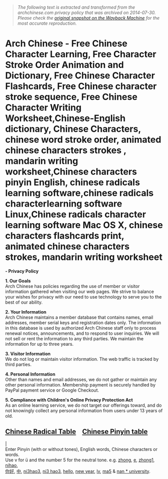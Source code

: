 > *The following text is extracted and transformed from the archchinese.com privacy policy that was archived on 2014-07-30. Please check the [original snapshot on the Wayback Machine](https://web.archive.org/web/20140730111203id_/http%3A//www.archchinese.com/privacy.html) for the most accurate reproduction.*

# Arch Chinese - Free Chinese Character Learning, Free Character Stroke Order Animation and Dictionary, Free Chinese Character Flashcards, Free Chinese character stroke sequence, Free Chinese Character Writing Worksheet,Chinese-English dictionary, Chinese Characters, chinese word stroke order, animated chinese characters strokes , mandarin writing worksheet,Chinese characters pinyin English, chinese radicals learning software,chinese radicals characterlearning software Linux,Chinese radicals character learning software Mac OS X, chinese characters flashcards print, animated chinese characters strokes, mandarin writing worksheet

**\- Privacy Policy**

**1\. Our Goals**  
Arch Chinese has policies regarding the use of member or visitor information gathered when visiting our web pages. We strive to balance your wishes for privacy with our need to use technology to serve you to the best of our ability. 

**2\. Your Information**  
Arch Chinese maintains a member database that contains names, email addresses, member serial keys and registration dates only. The information in this database is used by authorized Arch Chinese staff only to process renewal notices, announcements, and to respond to user inquiries. We will not sell or rent the information to any third parties. We maintain the information for up to three years. 

**3\. Visitor Information**  
We do not log or maintain visitor information. The web traffic is tracked by third parties. 

**4\. Personal Information**  
Other than names and email addresses, we do not gather or maintain any other personal information. Membership payment is securely handled by PayPal payment service or Google Checkout. 

**5\. Compliance with Children's Online Privacy Protection Act**  
As an online learning service, we do not target our offerings toward, and do not knowingly collect any personal information from users under 13 years of old. 

  


[Chinese Radical Table](https://web.archive.org/web/20140730111203id_/http%3A//www.archchinese.com/arch_chinese_radicals.html)    [Chinese Pinyin table](https://web.archive.org/web/20140730111203id_/http%3A//www.archchinese.com/chinese_pinyin.html)  
---  
|   
Enter Pinyin (with or without tones), English words, Chinese characters or words.   
Use v for ü and the number 5 for the neutral tone. e.g.  [zhong](https://web.archive.org/web/20140730111203id_/http%3A//www.archchinese.com/chinese_english_dictionary.html?find=zhong), [e](https://web.archive.org/web/20140730111203id_/http%3A//www.archchinese.com/chinese_english_dictionary.html?find=e), [zhong1](https://web.archive.org/web/20140730111203id_/http%3A//www.archchinese.com/chinese_english_dictionary.html?find=zhong1), [nihao](https://web.archive.org/web/20140730111203id_/http%3A//www.archchinese.com/chinese_english_dictionary.html?find=nihao),   
[你好](https://web.archive.org/web/20140730111203id_/http%3A//www.archchinese.com/chinese_english_dictionary.html?find=%E4%BD%A0%E5%A5%BD), [中](https://web.archive.org/web/20140730111203id_/http%3A//www.archchinese.com/chinese_english_dictionary.html?code=4e2d), [ni3hao3](https://web.archive.org/web/20140730111203id_/http%3A//www.archchinese.com/chinese_english_dictionary.html?find=ni3hao3), [ni3 hao3](https://web.archive.org/web/20140730111203id_/http%3A//www.archchinese.com/chinese_english_dictionary.html?find=ni3%20hao3), [hello](https://web.archive.org/web/20140730111203id_/http%3A//www.archchinese.com/chinese_english_dictionary.html?find=hello), [new year](https://web.archive.org/web/20140730111203id_/http%3A//www.archchinese.com/chinese_english_dictionary.html?find=new%20year), [lv](https://web.archive.org/web/20140730111203id_/http%3A//www.archchinese.com/chinese_english_dictionary.html?find=lv), [ma5](https://web.archive.org/web/20140730111203id_/http%3A//www.archchinese.com/chinese_english_dictionary.html?find=ma5) & [nan * university](https://web.archive.org/web/20140730111203id_/http%3A//www.archchinese.com/chinese_english_dictionary.html?find=nan%20*%20university).   

